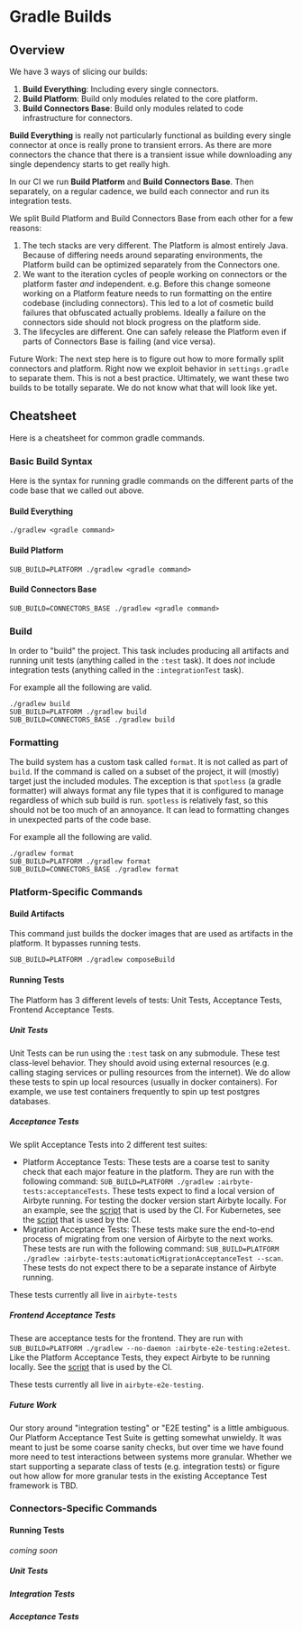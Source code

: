# Gradle Builds

## Overview
We have 3 ways of slicing our builds:
1. **Build Everything**: Including every single connectors.
2. **Build Platform**: Build only modules related to the core platform.
3. **Build Connectors Base**: Build only modules related to code infrastructure for connectors.

**Build Everything** is really not particularly functional as building every single connector at once is really prone to transient errors. As there are more connectors the chance that there is a transient issue while downloading any single dependency starts to get really high.

In our CI we run **Build Platform** and **Build Connectors Base**. Then separately, on a regular cadence, we build each connector and run its integration tests.

We split Build Platform and Build Connectors Base from each other for a few reasons:
1. The tech stacks are very different. The Platform is almost entirely Java. Because of differing needs around separating environments, the Platform build can be optimized separately from the Connectors one.
2. We want to the iteration cycles of people working on connectors or the platform faster _and_ independent. e.g. Before this change someone working on a Platform feature needs to run formatting on the entire codebase (including connectors). This led to a lot of cosmetic build failures that obfuscated actually problems. Ideally a failure on the connectors side should not block progress on the platform side.
3. The lifecycles are different. One can safely release the Platform even if parts of Connectors Base is failing (and vice versa).

Future Work: The next step here is to figure out how to more formally split connectors and platform. Right now we exploit behavior in `settings.gradle` to separate them. This is not a best practice. Ultimately, we want these two builds to be totally separate. We do not know what that will look like yet.

## Cheatsheet
Here is a cheatsheet for common gradle commands.

### Basic Build Syntax
Here is the syntax for running gradle commands on the different parts of the code base that we called out above.

#### Build Everything
```shell
./gradlew <gradle command>
```

#### Build Platform
```shell
SUB_BUILD=PLATFORM ./gradlew <gradle command>
```

#### Build Connectors Base
```shell
SUB_BUILD=CONNECTORS_BASE ./gradlew <gradle command>
```

### Build
In order to "build" the project. This task includes producing all artifacts and running unit tests (anything called in the `:test` task). It does _not_ include integration tests (anything called in the `:integrationTest` task).

For example all the following are valid.
```shell
./gradlew build
SUB_BUILD=PLATFORM ./gradlew build
SUB_BUILD=CONNECTORS_BASE ./gradlew build
```

### Formatting

The build system has a custom task called `format`. It is not called as part of `build`. If the command is called on a subset of the project, it will (mostly) target just the included modules. The exception is that `spotless` (a gradle formatter) will always format any file types that it is configured to manage regardless of which sub build is run. `spotless` is relatively fast, so this should not be too much of an annoyance. It can lead to formatting changes in unexpected parts of the code base.

For example all the following are valid.
```shell
./gradlew format
SUB_BUILD=PLATFORM ./gradlew format
SUB_BUILD=CONNECTORS_BASE ./gradlew format
```

### Platform-Specific Commands

#### Build Artifacts
This command just builds the docker images that are used as artifacts in the platform. It bypasses running tests.

```shell
SUB_BUILD=PLATFORM ./gradlew composeBuild
```

#### Running Tests
The Platform has 3 different levels of tests: Unit Tests, Acceptance Tests, Frontend Acceptance Tests.

##### Unit Tests
Unit Tests can be run using the `:test` task on any submodule. These test class-level behavior. They should avoid using external resources (e.g. calling staging services or pulling resources from the internet). We do allow these tests to spin up local resources (usually in docker containers). For example, we use test containers frequently to spin up test postgres databases.

##### Acceptance Tests
We split Acceptance Tests into 2 different test suites:
* Platform Acceptance Tests: These tests are a coarse test to sanity check that each major feature in the platform. They are run with the following command: `SUB_BUILD=PLATFORM ./gradlew :airbyte-tests:acceptanceTests`. These tests expect to find a local version of Airbyte running. For testing the docker version start Airbyte locally. For an example, see the [script](https://github.com/airbytehq/airbyte/blob/master/tools/bin/acceptance_test.sh) that is used by the CI. For Kubernetes, see the [script](https://github.com/airbytehq/airbyte/blob/master/tools/bin/acceptance_test_kube.sh) that is used by the CI.
* Migration Acceptance Tests: These tests make sure the end-to-end process of migrating from one version of Airbyte to the next works. These tests are run with the following command: `SUB_BUILD=PLATFORM ./gradlew :airbyte-tests:automaticMigrationAcceptanceTest --scan`. These tests do not expect there to be a separate instance of Airbyte running.

These tests currently all live in `airbyte-tests`

##### Frontend Acceptance Tests
These are acceptance tests for the frontend. They are run with `SUB_BUILD=PLATFORM ./gradlew --no-daemon :airbyte-e2e-testing:e2etest`. Like the Platform Acceptance Tests, they expect Airbyte to be running locally. See the [script](https://github.com/airbytehq/airbyte/blob/master/tools/bin/e2e_test.sh) that is used by the CI.

These tests currently all live in `airbyte-e2e-testing`.

##### Future Work
Our story around "integration testing" or "E2E testing" is a little ambiguous. Our Platform Acceptance Test Suite is getting somewhat unwieldy. It was meant to just be some coarse sanity checks, but over time we have found more need to test interactions between systems more granular. Whether we start supporting a separate class of tests (e.g. integration tests) or figure out how allow for more granular tests in the existing Acceptance Test framework is TBD.

### Connectors-Specific Commands
#### Running Tests
_coming soon_
##### Unit Tests
##### Integration Tests
##### Acceptance Tests

